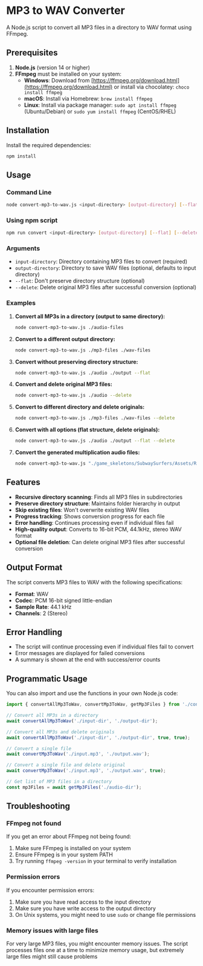 # MP3 to WAV Converter

A Node.js script to convert all MP3 files in a directory to WAV format using FFmpeg.

## Prerequisites

1. **Node.js** (version 14 or higher)
2. **FFmpeg** must be installed on your system:
   - **Windows**: Download from [https://ffmpeg.org/download.html](https://ffmpeg.org/download.html) or install via chocolatey: `choco install ffmpeg`
   - **macOS**: Install via Homebrew: `brew install ffmpeg`
   - **Linux**: Install via package manager: `sudo apt install ffmpeg` (Ubuntu/Debian) or `sudo yum install ffmpeg` (CentOS/RHEL)

## Installation

Install the required dependencies:

```bash
npm install
```

## Usage

### Command Line

```bash
node convert-mp3-to-wav.js <input-directory> [output-directory] [--flat] [--delete]
```

### Using npm script

```bash
npm run convert <input-directory> [output-directory] [--flat] [--delete]
```

### Arguments

- `input-directory`: Directory containing MP3 files to convert (required)
- `output-directory`: Directory to save WAV files (optional, defaults to input directory)
- `--flat`: Don't preserve directory structure (optional)
- `--delete`: Delete original MP3 files after successful conversion (optional)

### Examples

1. **Convert all MP3s in a directory (output to same directory):**
   ```bash
   node convert-mp3-to-wav.js ./audio-files
   ```

2. **Convert to a different output directory:**
   ```bash
   node convert-mp3-to-wav.js ./mp3-files ./wav-files
   ```

3. **Convert without preserving directory structure:**
   ```bash
   node convert-mp3-to-wav.js ./audio ./output --flat
   ```

4. **Convert and delete original MP3 files:**
   ```bash
   node convert-mp3-to-wav.js ./audio --delete
   ```

5. **Convert to different directory and delete originals:**
   ```bash
   node convert-mp3-to-wav.js ./mp3-files ./wav-files --delete
   ```

6. **Convert with all options (flat structure, delete originals):**
   ```bash
   node convert-mp3-to-wav.js ./audio ./output --flat --delete
   ```

7. **Convert the generated multiplication audio files:**
   ```bash
   node convert-mp3-to-wav.js "./game_skeletons/SubwaySurfers/Assets/ReusablePatterns/FluencySDK/Sounds/fluency"
   ```

## Features

- **Recursive directory scanning**: Finds all MP3 files in subdirectories
- **Preserve directory structure**: Maintains folder hierarchy in output
- **Skip existing files**: Won't overwrite existing WAV files
- **Progress tracking**: Shows conversion progress for each file
- **Error handling**: Continues processing even if individual files fail
- **High-quality output**: Converts to 16-bit PCM, 44.1kHz, stereo WAV format
- **Optional file deletion**: Can delete original MP3 files after successful conversion

## Output Format

The script converts MP3 files to WAV with the following specifications:
- **Format**: WAV
- **Codec**: PCM 16-bit signed little-endian
- **Sample Rate**: 44.1 kHz
- **Channels**: 2 (Stereo)

## Error Handling

- The script will continue processing even if individual files fail to convert
- Error messages are displayed for failed conversions
- A summary is shown at the end with success/error counts

## Programmatic Usage

You can also import and use the functions in your own Node.js code:

```javascript
import { convertAllMp3ToWav, convertMp3ToWav, getMp3Files } from './convert-mp3-to-wav.js';

// Convert all MP3s in a directory
await convertAllMp3ToWav('./input-dir', './output-dir');

// Convert all MP3s and delete originals
await convertAllMp3ToWav('./input-dir', './output-dir', true, true);

// Convert a single file
await convertMp3ToWav('./input.mp3', './output.wav');

// Convert a single file and delete original
await convertMp3ToWav('./input.mp3', './output.wav', true);

// Get list of MP3 files in a directory
const mp3Files = await getMp3Files('./audio-dir');
```

## Troubleshooting

### FFmpeg not found
If you get an error about FFmpeg not being found:
1. Make sure FFmpeg is installed on your system
2. Ensure FFmpeg is in your system PATH
3. Try running `ffmpeg -version` in your terminal to verify installation

### Permission errors
If you encounter permission errors:
1. Make sure you have read access to the input directory
2. Make sure you have write access to the output directory
3. On Unix systems, you might need to use `sudo` or change file permissions

### Memory issues with large files
For very large MP3 files, you might encounter memory issues. The script processes files one at a time to minimize memory usage, but extremely large files might still cause problems 